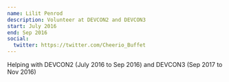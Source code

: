 ```yaml
---
name: Lilit Penrod
description: Volunteer at DEVCON2 and DEVCON3
start: July 2016
end: Sep 2016
social:
  twitter: https://twitter.com/Cheerio_Buffet
---
```

Helping with DEVCON2 (July 2016 to Sep 2016) and DEVCON3 (Sep 2017 to Nov 2016)


